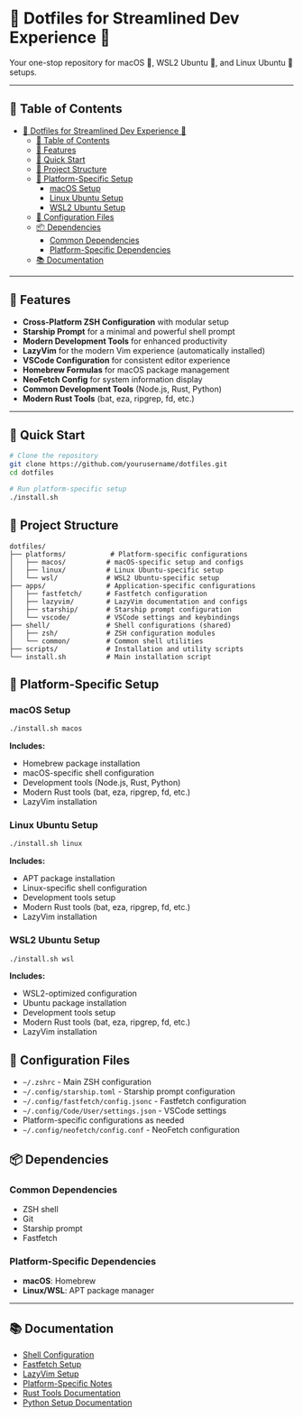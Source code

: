 # 🔧 Dotfiles for Streamlined Dev Experience 🚀

Your one-stop repository for macOS 🍎, WSL2 Ubuntu 🐧, and Linux Ubuntu 🐧 setups.

---

## 📑 Table of Contents

- [🔧 Dotfiles for Streamlined Dev Experience 🚀](#-dotfiles-for-streamlined-dev-experience-)
  - [📑 Table of Contents](#-table-of-contents)
  - [🌟 Features](#-features)
  - [🚀 Quick Start](#-quick-start)
  - [📁 Project Structure](#-project-structure)
  - [🔧 Platform-Specific Setup](#-platform-specific-setup)
    - [macOS Setup](#macos-setup)
    - [Linux Ubuntu Setup](#linux-ubuntu-setup)
    - [WSL2 Ubuntu Setup](#wsl2-ubuntu-setup)
  - [📝 Configuration Files](#-configuration-files)
  - [📦 Dependencies](#-dependencies)
    - [Common Dependencies](#common-dependencies)
    - [Platform-Specific Dependencies](#platform-specific-dependencies)
  - [📚 Documentation](#-documentation)

---

## 🌟 Features

- **Cross-Platform ZSH Configuration** with modular setup
- **Starship Prompt** for a minimal and powerful shell prompt
- **Modern Development Tools** for enhanced productivity
- **LazyVim** for the modern Vim experience (automatically installed)
- **VSCode Configuration** for consistent editor experience
- **Homebrew Formulas** for macOS package management
- **NeoFetch Config** for system information display
- **Common Development Tools** (Node.js, Rust, Python)
- **Modern Rust Tools** (bat, eza, ripgrep, fd, etc.)

---

## 🚀 Quick Start

```bash
# Clone the repository
git clone https://github.com/yourusername/dotfiles.git
cd dotfiles

# Run platform-specific setup
./install.sh
```

## 📁 Project Structure

```
dotfiles/
├── platforms/           # Platform-specific configurations
│   ├── macos/          # macOS-specific setup and configs
│   ├── linux/          # Linux Ubuntu-specific setup
│   └── wsl/            # WSL2 Ubuntu-specific setup
├── apps/               # Application-specific configurations
│   ├── fastfetch/      # Fastfetch configuration
│   ├── lazyvim/        # LazyVim documentation and configs
│   ├── starship/       # Starship prompt configuration
│   └── vscode/         # VSCode settings and keybindings
├── shell/              # Shell configurations (shared)
│   ├── zsh/            # ZSH configuration modules
│   └── common/         # Common shell utilities
├── scripts/            # Installation and utility scripts
└── install.sh          # Main installation script
```

## 🔧 Platform-Specific Setup

### macOS Setup

```bash
./install.sh macos
```

**Includes:**

- Homebrew package installation
- macOS-specific shell configuration
- Development tools (Node.js, Rust, Python)
- Modern Rust tools (bat, eza, ripgrep, fd, etc.)
- LazyVim installation

### Linux Ubuntu Setup

```bash
./install.sh linux
```

**Includes:**

- APT package installation
- Linux-specific shell configuration
- Development tools setup
- Modern Rust tools (bat, eza, ripgrep, fd, etc.)
- LazyVim installation

### WSL2 Ubuntu Setup

```bash
./install.sh wsl
```

**Includes:**

- WSL2-optimized configuration
- Ubuntu package installation
- Development tools setup
- Modern Rust tools (bat, eza, ripgrep, fd, etc.)
- LazyVim installation

## 📝 Configuration Files

- `~/.zshrc` - Main ZSH configuration
- `~/.config/starship.toml` - Starship prompt configuration
- `~/.config/fastfetch/config.jsonc` - Fastfetch configuration
- `~/.config/Code/User/settings.json` - VSCode settings
- Platform-specific configurations as needed
- `~/.config/neofetch/config.conf` - NeoFetch configuration

## 📦 Dependencies

### Common Dependencies

- ZSH shell
- Git
- Starship prompt
- Fastfetch

### Platform-Specific Dependencies

- **macOS**: Homebrew
- **Linux/WSL**: APT package manager

---

## 📚 Documentation

- [Shell Configuration](./shell/README.md)
- [Fastfetch Setup](./apps/fastfetch/README.md)
- [LazyVim Setup](./apps/lazyvim/README.md)
- [Platform-Specific Notes](./platforms/README.md)
- [Rust Tools Documentation](./shell/common/rust-tools.md)
- [Python Setup Documentation](./shell/common/python-setup.md)
